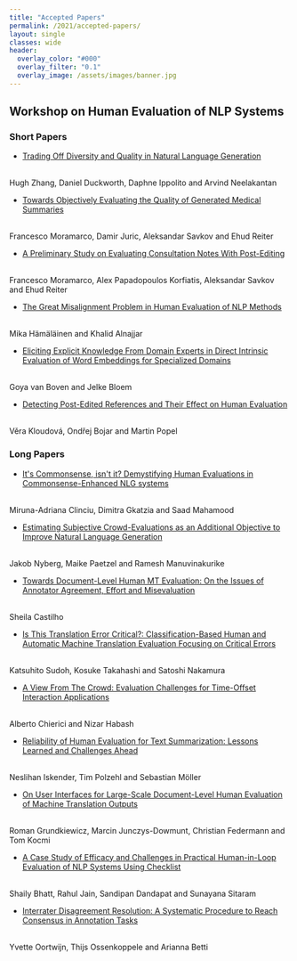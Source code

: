 ```yaml
---
title: "Accepted Papers"
permalink: /2021/accepted-papers/
layout: single
classes: wide
header:
  overlay_color: "#000"
  overlay_filter: "0.1"
  overlay_image: /assets/images/banner.jpg
---
```


## Workshop on Human Evaluation of NLP Systems

### Short Papers

* [Trading Off Diversity and Quality in Natural Language Generation](https://www.aclweb.org/anthology/2021.humeval-1.3/)
<br />
Hugh Zhang, Daniel Duckworth, Daphne Ippolito and Arvind Neelakantan

* [Towards Objectively Evaluating the Quality of Generated Medical Summaries](https://www.aclweb.org/anthology/2021.humeval-1.6/)
<br />
Francesco Moramarco, Damir Juric, Aleksandar Savkov and Ehud Reiter

* [A Preliminary Study on Evaluating Consultation Notes With Post-Editing](https://www.aclweb.org/anthology/2021.humeval-1.7/)
<br />
Francesco Moramarco, Alex Papadopoulos Korfiatis, Aleksandar Savkov and Ehud Reiter

* [The Great Misalignment Problem in Human Evaluation of NLP Methods](https://www.aclweb.org/anthology/2021.humeval-1.8/)
<br />
Mika Hämäläinen and Khalid Alnajjar

* [Eliciting Explicit Knowledge From Domain Experts in Direct Intrinsic Evaluation of Word Embeddings for Specialized Domains](https://www.aclweb.org/anthology/2021.humeval-1.12/)
<br />
Goya van Boven and Jelke Bloem

* [Detecting Post-Edited References and Their Effect on Human Evaluation](https://www.aclweb.org/anthology/2021.humeval-1.13/)
<br />
Věra Kloudová, Ondřej Bojar and Martin Popel


### Long Papers

* [It's Commonsense, isn't it? Demystifying Human Evaluations in Commonsense-Enhanced NLG systems](https://www.aclweb.org/anthology/2021.humeval-1.1/)
<br />
Miruna-Adriana Clinciu, Dimitra Gkatzia and Saad Mahamood

* [Estimating Subjective Crowd-Evaluations as an Additional Objective to Improve Natural Language Generation](https://www.aclweb.org/anthology/2021.humeval-1.2/)
<br />
Jakob Nyberg, Maike Paetzel and Ramesh Manuvinakurike

* [Towards Document-Level Human MT Evaluation: On the Issues of Annotator Agreement, Effort and Misevaluation](https://www.aclweb.org/anthology/2021.humeval-1.4/)
<br />
Sheila Castilho

* [Is This Translation Error Critical?: Classification-Based Human and Automatic Machine Translation Evaluation Focusing on Critical Errors](https://www.aclweb.org/anthology/2021.humeval-1.5/)
<br />
Katsuhito Sudoh, Kosuke Takahashi and Satoshi Nakamura

* [A View From The Crowd: Evaluation Challenges for Time-Offset Interaction Applications](https://www.aclweb.org/anthology/2021.humeval-1.9/)
<br />
Alberto Chierici and Nizar Habash

* [Reliability of Human Evaluation for Text Summarization: Lessons Learned and Challenges Ahead](https://www.aclweb.org/anthology/2021.humeval-1.10/)
<br />
Neslihan Iskender, Tim Polzehl and Sebastian Möller

* [On User Interfaces for Large-Scale Document-Level Human Evaluation of Machine Translation Outputs](https://www.aclweb.org/anthology/2021.humeval-1.11/)
<br />
Roman Grundkiewicz, Marcin Junczys-Dowmunt, Christian Federmann and Tom Kocmi

* [A Case Study of Efficacy and Challenges in Practical Human-in-Loop Evaluation of NLP Systems Using Checklist](https://www.aclweb.org/anthology/2021.humeval-1.14/)
<br />
Shaily Bhatt, Rahul Jain, Sandipan Dandapat and Sunayana Sitaram

* [Interrater Disagreement Resolution: A Systematic Procedure to Reach Consensus in Annotation Tasks](https://www.aclweb.org/anthology/2021.humeval-1.15/)
<br />
Yvette Oortwijn, Thijs Ossenkoppele and Arianna Betti
